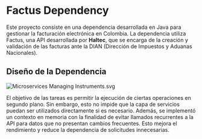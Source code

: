 # Factus Dependency
Este proyecto consiste en una dependencia desarrollada en Java
para gestionar la facturación electrónica en Colombia.
La dependencia utiliza Factus, una API desarrollada por
**Haltec**, que se encarga de la creación y validación
de las facturas ante la DIAN (Dirección de Impuestos y
Aduanas Nacionales).

## Diseño de la Dependencia
![Microservices Managing Instruments.svg](docs/Diseño%20de%20Factus%20Dependency.svg)

El objetivo de las tareas es permitir la ejecución de
ciertas operaciones en segundo plano. Sin embargo, esto
no impide que la capa de servicios puedan ser utilizados
directamente si es necesario.
Además, se implementó un contexto en memoria con la finalidad de evitar
llamados recurrentes a la API para datos que no presentan
cambios frecuentes. Esto mejora el rendimiento y reduce la
dependencia de solicitudes innecesarias.
